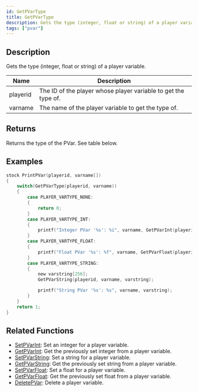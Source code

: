 ```yaml
---
id: GetPVarType
title: GetPVarType
description: Gets the type (integer, float or string) of a player variable.
tags: ["pvar"]
---
```


## Description

Gets the type (integer, float or string) of a player variable.

| Name     | Description                                                    |
| -------- | -------------------------------------------------------------- |
| playerid | The ID of the player whose player variable to get the type of. |
| varname  | The name of the player variable to get the type of.            |

## Returns

Returns the type of the PVar. See table below.

## Examples

```c
stock PrintPVar(playerid, varname[])
{
    switch(GetPVarType(playerid, varname))
    {
        case PLAYER_VARTYPE_NONE:
        {
            return 0;
        }
        case PLAYER_VARTYPE_INT:
        {
            printf("Integer PVar '%s': %i", varname, GetPVarInt(playerid, varname));
        }
        case PLAYER_VARTYPE_FLOAT:
        {
            printf("Float PVar '%s': %f", varname, GetPVarFloat(playerid, varname));
        }
        case PLAYER_VARTYPE_STRING:
        {
            new varstring[256];
            GetPVarString(playerid, varname, varstring);

            printf("String PVar '%s': %s", varname, varstring);
        }
    }
    return 1;
}
```

## Related Functions

- [SetPVarInt](functions/SetPVarInt.md): Set an integer for a player variable.
- [GetPVarInt](functions/GetPVarInt.md): Get the previously set integer from a player variable.
- [SetPVarString](functions/SetPVarString.md): Set a string for a player variable.
- [GetPVarString](functions/GetPVarString.md): Get the previously set string from a player variable.
- [SetPVarFloat](functions/SetPVarFloat.md): Set a float for a player variable.
- [GetPVarFloat](functions/GetPVarFloat.md): Get the previously set float from a player variable.
- [DeletePVar](functions/DeletePVar.md): Delete a player variable.
